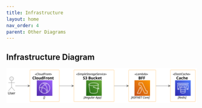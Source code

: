 ```yaml
---
title: Infrastructure
layout: home
nav_order: 4
parent: Other Diagrams
---
```


## Infrastructure Diagram

![](/diagrams/others/infrastructure.svg)